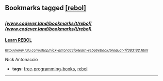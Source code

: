 ## Bookmarks tagged [[rebol]](https://www.codever.land/search?q=[rebol])

_<sup><sup>[www.codever.land/bookmarks/t/rebol](www.codever.land/bookmarks/t/rebol)</sup></sup>_
---
#### [Learn REBOL](http://www.lulu.com/shop/nick-antonaccio/learn-rebol/ebook/product-17383182.html)
_<sup>http://www.lulu.com/shop/nick-antonaccio/learn-rebol/ebook/product-17383182.html</sup>_

Nick Antonaccio
* **tags**: [free-programming-books](../tagged/free-programming-books.md), [rebol](../tagged/rebol.md)
---
